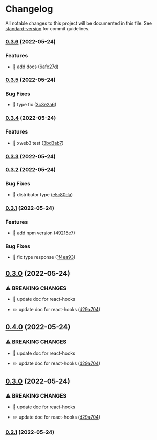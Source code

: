 # Changelog

All notable changes to this project will be documented in this file. See [standard-version](https://github.com/conventional-changelog/standard-version) for commit guidelines.

### [0.3.6](https://github.com/xweb3/react-hooks/compare/v0.3.5...v0.3.6) (2022-05-24)


### Features

* 🎸 add docs ([6afe27d](https://github.com/xweb3/react-hooks/commit/6afe27dca9ce5e78e1c31af86a344027b12ef29f))

### [0.3.5](https://github.com/xweb3/react-hooks/compare/v0.3.4...v0.3.5) (2022-05-24)


### Bug Fixes

* 🐛 type fix ([3c3e2a6](https://github.com/xweb3/react-hooks/commit/3c3e2a68f9f583450b9fd2b45b80f4f808ce4d39))

### [0.3.4](https://github.com/xweb3/react-hooks/compare/v0.3.3...v0.3.4) (2022-05-24)


### Features

* 🎸 xweb3 test ([3bd3ab7](https://github.com/xweb3/react-hooks/commit/3bd3ab7a539129de3c2740ca7c6793a52119e84a))

### [0.3.3](https://github.com/xweb3/react-hooks/compare/v0.3.2...v0.3.3) (2022-05-24)

### [0.3.2](https://github.com/xweb3/react-hooks/compare/v0.3.1...v0.3.2) (2022-05-24)


### Bug Fixes

* 🐛 distributor type ([e5c80da](https://github.com/xweb3/react-hooks/commit/e5c80da72aec59211da9d4b92765ae70a6715bf8))

### [0.3.1](https://github.com/xweb3/react-hooks/compare/v0.3.0...v0.3.1) (2022-05-24)


### Features

* 🎸 add npm version ([49215e7](https://github.com/xweb3/react-hooks/commit/49215e712884adc2775b52ebce7eb589d38b41cd))


### Bug Fixes

* 🐛 fix type response ([1f4ea93](https://github.com/xweb3/react-hooks/commit/1f4ea9349353170436d67a0582cd2efabdf506a2))

## [0.3.0](https://github.com/xweb3/react-hooks/compare/v0.2.1...v0.3.0) (2022-05-24)


### ⚠ BREAKING CHANGES

* 🧨 update doc for react-hooks

* ✏️ update doc for react-hooks ([d29a704](https://github.com/xweb3/react-hooks/commit/d29a704704ffc1541ac4c793ee0090efd515eb09))

## [0.4.0](https://github.com/xweb3/react-hooks/compare/v0.2.1...v0.4.0) (2022-05-24)


### ⚠ BREAKING CHANGES

* 🧨 update doc for react-hooks

* ✏️ update doc for react-hooks ([d29a704](https://github.com/xweb3/react-hooks/commit/d29a704704ffc1541ac4c793ee0090efd515eb09))

## [0.3.0](https://github.com/xweb3/react-hooks/compare/v0.2.1...v0.3.0) (2022-05-24)


### ⚠ BREAKING CHANGES

* 🧨 update doc for react-hooks

* ✏️ update doc for react-hooks ([d29a704](https://github.com/xweb3/react-hooks/commit/d29a704704ffc1541ac4c793ee0090efd515eb09))

### [0.2.1](https://github.com/xweb3/react-hooks/compare/v0.3.0...v0.2.1) (2022-05-24)
